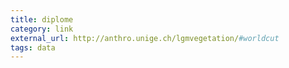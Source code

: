 ```yaml
---
title: diplome
category: link
external_url: http://anthro.unige.ch/lgmvegetation/#worldcut
tags: data
---
```


